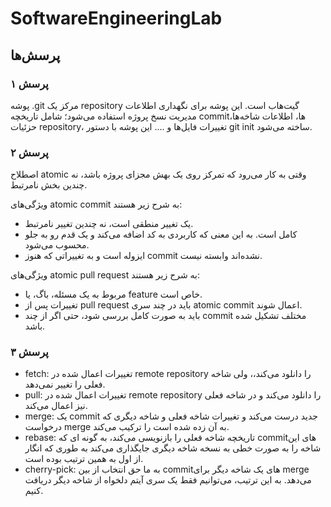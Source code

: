 # SoftwareEngineeringLab
## پرسش‌ها
### پرسش ۱
پوشه .git مرکز یک repository گیت‌هاب است. این پوشه برای نگهداری اطلاعات مدیریت نسخ پروژه استفاده می‌شود؛ شامل تاریخچه commitها، اطلاعات شاخه‌ها، حزئیات repository، تغییرات فایل‌ها و ....
این پوشه با دستور git init ساخته می‌شود.
### پرسش ۲
اصطلاح atomic وقتی به کار می‌رود که تمرکز روی یک بهش مجزای پروژه باشد، نه چندین بخش نامرتبط.

ویژگی‌های atomic commit به شرح زیر هستند:
* یک تغییر منطقی است، نه چندین تغییر نامرتبط.
* کامل است. به این معنی که کاربردی به کد اضافه می‌کند و یک قدم رو به جلو محسوب می‌شود.
* ایزوله است و به تغییراتی که هنوز commit نشده‌اند وابسته نیست.

ویژگی‌های atomic pull request به شرح زیر هستند:
  * مربوط به یک مسئله، باگ، یا feature خاص است.
  * تغییرات پس از pull request باید در چند سری atomic commit اعمال شوند.
  * باید به صورت کامل بررسی شود، حتی اگر از چند commit مختلف تشکیل شده باشد.
### پرسش ۳
* ‎fetch: تغییرات اعمال شده در remote repository را دانلود می‌کند،، ولی شاخه فعلی را تغییر نمی‌دهد.
* ‎pull: تغییرات اعمال شده در remote repository را دانلود می‌کند و در شاخه فعلی نیز اعمال می‌کند.
* ‎merge: یک commit جدید درست می‌کند و تغییرات شاخه فعلی و شاخه دیگری که درخواست merge به آن زده شده است را ترکیب می‌کند.
* ‎rebase: تاریخچه شاخه فعلی را بازنویسی می‌کند، به گونه ای که commitهای این شاخه را به صورت خطی به نسخه شاخه دیگری جایگذاری می‌کند به طوری که انگار از اول به همین ترتیب بوده است.
* ‎cherry-pick: به ما حق انتخاب از بین commitهای یک شاخه دیگر برای merge می‌دهد. به این ترتیب، می‌توانیم فقط یک سری آیتم دلخواه از شاخه دیگر دریافت کنیم.

